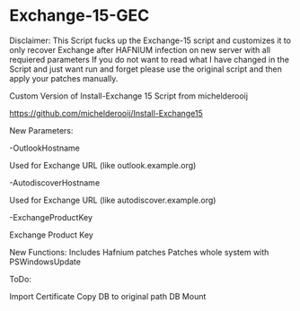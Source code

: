 # Exchange-15-GEC

Disclaimer:
This Script fucks up the Exchange-15 script and customizes it to only recover Exchange after HAFNIUM infection on new server with all requiered parameters
If you do not want to read what I have changed in the Script and just want run and forget please use the original script and then apply your patches manually.

Custom Version of Install-Exchange 15 Script from michelderooij

https://github.com/michelderooij/Install-Exchange15

New Parameters:

-OutlookHostname

Used for Exchange URL (like outlook.example.org)

-AutodiscoverHostname 

Used for Exchange URL (like autodiscover.example.org)

-ExchangeProductKey 

Exchange Product Key


New Functions:
Includes Hafnium patches
Patches whole system with PSWindowsUpdate 


ToDo:


Import Certificate
Copy DB to original path
DB Mount



